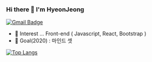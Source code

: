 ### Hi there 👋 I'm HyeonJeong
[![Gmail Badge](https://img.shields.io/badge/-Gmail-c14438?style=flat-square&logo=Gmail&logoColor=white&link=mailto:hse05105@gmail.com)](mailto:hse05105@gmail.com) 

- 🌱 Interest ... Front-end ( Javascript, React, Bootstrap )
- 📌 Goal(2020) : 마인드 셋

<!--
### skill stacks
<img alt="" src="https://img.shields.io/badge/-javascript-yellow?logo=javascript&logoColor=white">-->
[![Top Langs](https://github-readme-stats.vercel.app/api/top-langs/?username=giraff&layout=compact)](https://github.com/anuraghazra/github-readme-stats)
